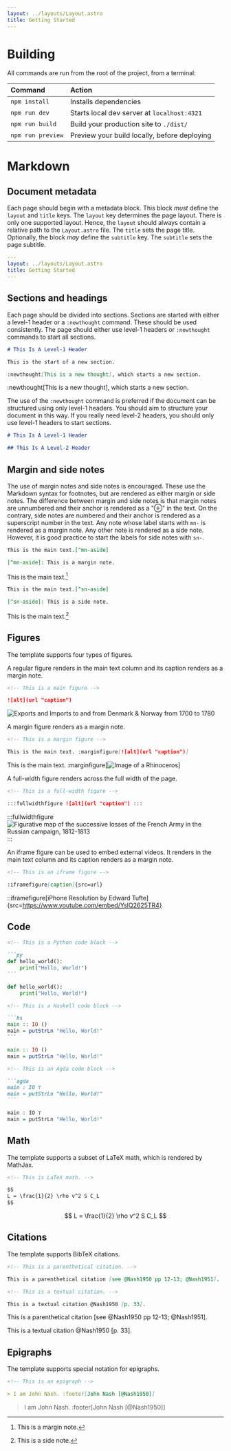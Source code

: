 ```yaml
---
layout: ../layouts/Layout.astro
title: Getting Started
---
```


# Building

All commands are run from the root of the project, from a terminal:

| Command           | Action                                       |
| :---------------- | :------------------------------------------- |
| `npm install`     | Installs dependencies                        |
| `npm run dev`     | Starts local dev server at `localhost:4321`  |
| `npm run build`   | Build your production site to `./dist/`      |
| `npm run preview` | Preview your build locally, before deploying |

# Markdown

## Document metadata

Each page should begin with a metadata block. This block _must_ define the `layout` and `title` keys. The `layout` key determines the page layout. There is only one supported layout. Hence, the `layout` should always contain a relative path to the `Layout.astro` file. The `title` sets the page title. Optionally, the block _may_ define the `subtitle` key. The `subtitle` sets the page subtitle.

```yaml
---
layout: ../layouts/Layout.astro
title: Getting Started
---
```

## Sections and headings

Each page should be divided into sections. Sections are started with either a level-1 header or a `:newthought` command. These should be used consistently. The page should either use level-1 headers or `:newthought` commands to start all sections.

```md
# This Is A Level-1 Header

This is the start of a new section.
```

```md
:newthought[This is a new thought], which starts a new section.
```

:newthought[This is a new thought], which starts a new section.

The use of the `:newthought` command is preferred if the document can be structured using only level-1 headers. You should aim to structure your document in this way. If you really need level-2 headers, you should only use level-1 headers to start sections.

```md
# This Is A Level-1 Header

## This Is A Level-2 Header
```

## Margin and side notes

The use of margin notes and side notes is encouraged. These use the Markdown syntax for footnotes, but are rendered as either margin or side notes. The difference between margin and side notes is that margin notes are unnumbered and their anchor is rendered as a "⊕" in the text. On the contrary, side notes are numbered and their anchor is rendered as a superscript number in the text. Any note whose label starts with `mn-` is rendered as a margin note. Any other note is rendered as a side note. However, it is good practice to start the labels for side notes with `sn-`.

```md
This is the main text.[^mn-aside]

[^mn-aside]: This is a margin note.
```

This is the main text.[^mn-aside]

[^mn-aside]: This is a margin note.

```md
This is the main text.[^sn-aside]

[^sn-aside]: This is a side note.
```

This is the main text.[^sn-aside]

[^sn-aside]: This is a side note.

## Figures

The template supports four types of figures.

A regular figure renders in the main text column and its caption renders as a margin note.

```md
<!-- This is a main figure -->

![alt](url "caption")
```

![Exports and Imports to and from Denmark & Norway from 1700 to 1780](../assets/exports-imports.png "From Edward Tufte, Visual Display of Quantitative Information, page 92.")

A margin figure renders as a margin note.

```md
<!-- This is a margin figure -->

This is the main text. :marginfigure[![alt](url "caption")]
```

This is the main text. :marginfigure[![Image of a Rhinoceros](../assets/rhino.png "This is a margin figure.")]

A full-width figure renders across the full width of the page.

```md
<!-- This is a full-width figure -->

:::fullwidthfigure ![alt](url "caption") :::
```

:::fullwidthfigure ![Figurative map of the successive losses of the French Army in the Russian campaign, 1812-1813](../assets/napoleons-march.png) :::

An iframe figure can be used to embed external videos. It renders in the main text column and its caption renders as a margin note.

```md
<!-- This is an iframe figure -->

:iframefigure[caption]{src=url}
```

::iframefigure[iPhone Resolution by Edward Tufte]{src=https://www.youtube.com/embed/YslQ2625TR4}

## Code

````md
<!-- This is a Python code block -->

```py
def hello_world():
    print("Hello, World!")
```
````

```py
def hello_world():
    print("Hello, World!")
```

````md
<!-- This is a Haskell code block -->

```hs
main :: IO ()
main = putStrLn "Hello, World!"
```
````

```hs
main :: IO ()
main = putStrLn "Hello, World!"
```

````md
<!-- This is an Agda code block -->

```agda
main : IO ⊤
main = putStrLn "Hello, World!"
```
````

```agda
main : IO ⊤
main = putStrLn "Hello, World!"
```

## Math

The template supports a subset of LaTeX math, which is rendered by MathJax.

```md
<!-- This is LaTeX math. -->

$$
L = \frac{1}{2} \rho v^2 S C_L
$$
```

$$
L = \frac{1}{2} \rho v^2 S C_L
$$

## Citations

The template supports BibTeX citations.

```md
<!-- This is a parenthetical citation. -->

This is a parenthetical citation [see @Nash1950 pp 12-13; @Nash1951].

<!-- This is a textual citation. -->

This is a textual citation @Nash1950 [p. 33].
```

This is a parenthetical citation [see @Nash1950 pp 12-13; @Nash1951].

This is a textual citation @Nash1950 [p. 33].

## Epigraphs

The template supports special notation for epigraphs.

```md
<!-- This is an epigraph -->

> I am John Nash. :footer[John Nash [@Nash1950]]
```

> I am John Nash. :footer[John Nash [@Nash1950]]
